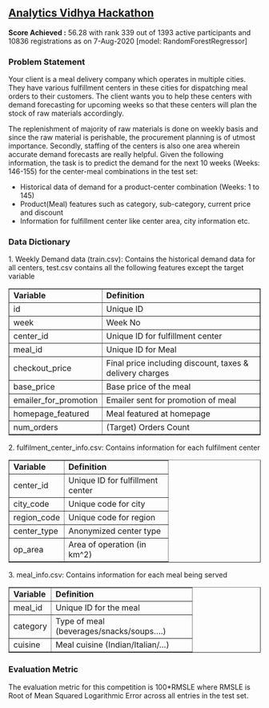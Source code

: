 <h2><a href='https://datahack.analyticsvidhya.com/contest/genpact-machine-learning-hackathon-1/#LeaderBoard'>Analytics Vidhya Hackathon</a></h2>

<p><b>Score Achieved :</b> 56.28 with rank 339 out of 1393 active participants and 10836 registrations as on 7-Aug-2020 [model: RandomForestRegressor]</p>

<h3>Problem Statement</h3>
Your client is a meal delivery company which operates in multiple cities. They have various fulfillment centers in these cities for dispatching meal orders to their customers. The client wants you to help these centers with demand forecasting for upcoming weeks so that these centers will plan the stock of raw materials accordingly.

The replenishment of majority of raw materials is done on weekly basis and since the raw material is perishable, the procurement planning is of utmost importance. Secondly, staffing of the centers is also one area wherein accurate demand forecasts are really helpful. Given the following information, the task is to predict the demand for the next 10 weeks (Weeks: 146-155) for the center-meal combinations in the test set:  
* Historical data of demand for a product-center combination (Weeks: 1 to 145)
* Product(Meal) features such as category, sub-category, current price and discount
* Information for fulfillment center like center area, city information etc.

<h3>Data Dictionary</h3>
1. Weekly Demand data (train.csv): Contains the historical demand data for all centers, test.csv contains all the following features except the target variable<table style="margin-left: auto; margin-right: auto;" border="1" width="0" cellspacing="5" cellpadding="10">
<tbody>
<tr>
<td><strong>Variable</strong></td>
<td><strong>Definition</strong></td>
</tr>
<tr>
<td>id</td>
<td>Unique ID</td>
</tr>
<tr>
<td>week</td>
<td>Week No</td>
</tr>
<tr>
<td>center_id</td>
<td>Unique ID for fulfillment center</td>
</tr>
<tr>
<td>meal_id</td>
<td>Unique ID for Meal</td>
</tr>
<tr>
<td>checkout_price</td>
<td>Final price including discount, taxes &amp; delivery charges</td>
</tr>
<tr>
<td>base_price</td>
<td>Base price of the meal</td>
</tr>
<tr>
<td>emailer_for_promotion</td>
<td>Emailer sent for promotion of meal</td>
</tr>
<tr>
<td>homepage_featured</td>
<td>Meal featured at homepage</td>
</tr>
<tr>
<td>num_orders</td>
<td>(Target) Orders Count</td>
</tr>
</tbody>
</table>
2. fulfilment_center_info.csv: Contains information for each fulfilment center<table style="margin-left: auto; margin-right: auto;" border="1" width="272" cellspacing="5" cellpadding="10">
<tbody>
<tr>
<td width="81"><strong>Variable</strong></td>
<td width="191"><strong>Definition</strong></td>
</tr>
<tr>
<td>center_id</td>
<td>Unique ID for fulfillment center</td>
</tr>
<tr>
<td>city_code</td>
<td>Unique code for city</td>
</tr>
<tr>
<td>region_code</td>
<td>Unique code for region</td>
</tr>
<tr>
<td>center_type</td>
<td>Anonymized center type</td>
</tr>
<tr>
<td>op_area</td>
<td>Area of operation (in km^2)</td>
</tr>
</tbody>
</table>
3. meal_info.csv: Contains information for each meal being served<table style="margin-left: auto; margin-right: auto;" border="1" width="324" cellspacing="5" cellpadding="10">
<tbody>
<tr>
<td width="59"><strong>Variable</strong></td>
<td width="265"><strong>Definition</strong></td>
</tr>
<tr>
<td>meal_id</td>
<td>Unique ID for the meal</td>
</tr>
<tr>
<td>category</td>
<td>Type of meal (beverages/snacks/soups….)</td>
</tr>
<tr>
<td>cuisine</td>
<td>Meal cuisine (Indian/Italian/…)</td>
</tr>
</tbody>
</table>

<h3>Evaluation Metric</h3>
The evaluation metric for this competition is 100*RMSLE where RMSLE is Root of Mean Squared Logarithmic Error across all entries in the test set.
